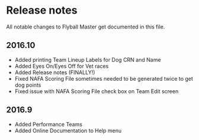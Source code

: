# Release notes
All notable changes to Flyball Master get documented in this file.

## 2016.10
- Added printing Team Lineup Labels for Dog CRN and Name
- Added Eyes On/Eyes Off for Vet races
- Added Release notes (FINALLY!)
- Fixed NAFA Scoring File sometimes needed to be generated twice to get dog points
- Fixed issue with NAFA Scoring File check box on Team Edit screen

## 2016.9
- Added Performance Teams
- Added Online Documentation to Help menu
